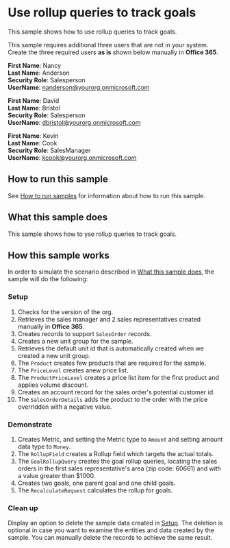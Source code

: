 # Use rollup queries to track goals

This sample shows how to use rollup queries to track goals.

This sample requires additional three users that are not in your system. Create the three required users **as is** shown below manually in **Office 365**.

**First Name**: Nancy<br/>
**Last Name**: Anderson<br/>
**Security Role**: Salesperson<br/>
**UserName**: nanderson@yourorg.onmicrosoft.com<br/>

**First Name**: David<br/>
**Last Name**: Bristol<br/>
**Security Role**: Salesperson<br/>
**UserName**: dbristol@yourorg.onmicrosoft.com<br/>

**First Name**: Kevin<br/>
**Last Name**: Cook<br/>
**Security Role**: SalesManager<br/>
**UserName**: kcook@yourorg.onmicrosoft.com<br/>

## How to run this sample

See [How to run samples](https://github.com/microsoft/PowerApps-Samples/blob/master/cds/README.md) for information about how to run this sample.

## What this sample does

This sample shows how to yse rollup queries to track goals.

## How this sample works

In order to simulate the scenario described in [What this sample does](#what-this-sample-does), the sample will do the following:

### Setup

1. Checks for the version of the org.
2. Retrieves the sales manager and 2 sales representatives created manually in **Office 365**.
3. Creates records to support `SalesOrder` records.
4. Creates a new unit group for the sample.
5. Retrieves the default unit id that is automatically created when we created a new unit group.
6. The `Product` creates few products that are required for the sample.
7. The `PriceLevel` creates anew price list.
8. The `ProductPriceLevel` creates a price list item for the first product and applies volume discount.
9. Creates an account record for the sales order's potential customer id.
10. The `SalesOrderDetails` adds the product to the order with the price overridden with a negative value.

### Demonstrate

1. Creates Metric, and setting the Metric type to `Amount` and setting amount data type to `Money`.
2. The `RollupField` creates a Rollup field which targets the actual totals.
3. The `GoalRollupQuery` creates the goal rollup queries, locating the sales orders in the first sales representative's area (zip code: 60661) and with a value greater than $1000. 
4. Creates two goals, one parent goal and one child goals.
5. The `RecalculateRequest` calculates the rollup for goals.

### Clean up

Display an option to delete the sample data created in [Setup](#setup). The deletion is optional in case you want to examine the entities and data created by the sample. You can manually delete the records to achieve the same result.
